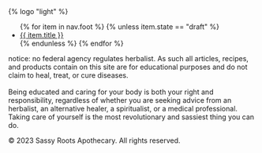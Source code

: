 <div class="foot">
<div class="foot-container">
  <div class="foot-logo">
    {% logo "light" %}
  </div>
  <div class="foot-nav">
    <ul>
    {% for item in nav.foot %}
    {% unless item.state == "draft" %}
      <li><a href="{{ item.url }}">{{ item.title }}</a></li>
    {% endunless %}
    {% endfor %}
    </ul>
   
  </div>
  <div class="foot-copy">
     <p class="notice">notice: no federal agency regulates herbalist. As such all articles, recipes, and products contain on this site are for educational purposes and do not claim to heal, treat, or cure diseases. <br/> <br/> Being educated and caring for your body is both your right and responsibility, regardless of whether you are seeking advice from an herbalist, an alternative healer, a spiritualist, or a medical professional. Taking care of yourself is the most revolutionary and sassiest thing you can do.</p>
    <p>&copy 2023 Sassy Roots Apothecary. All rights reserved.</p>
  </div>
</div>
</div>